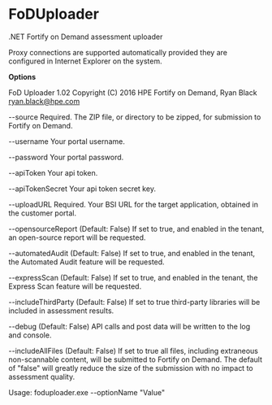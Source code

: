 # FoDUploader
.NET Fortify on Demand assessment uploader

Proxy connections are supported automatically provided they are configured in Internet Explorer	on the system.

**Options**

FoD Uploader 1.02
Copyright (C) 2016 HPE Fortify on Demand, Ryan Black ryan.black@hpe.com

  --source               Required. The ZIP file, or directory to be zipped, for submission to Fortify on Demand.

  --username             Your portal username.

  --password             Your portal password.

  --apiToken             Your api token.

  --apiTokenSecret       Your api token secret key.

  --uploadURL            Required. Your BSI URL for the target application,
                         obtained in the customer portal.

  --opensourceReport       (Default: False) If set to true, and enabled in the
                         tenant, an open-source report will be requested.

  --automatedAudit       (Default: False) If set to true, and enabled in the
                         tenant, the Automated Audit feature will be requested.

  --expressScan          (Default: False) If set to true, and enabled in the
                         tenant, the Express Scan feature will be requested.

  --includeThirdParty    (Default: False) If set to true third-party libraries
                         will be included in assessment results.

  --debug				 (Default: False) API calls and post data will be written to the log and console.

  --includeAllFiles	     (Default: False) If set to true all files, including extraneous non-scannable content, will be submitted to Fortify on Demand. The default of "false" will greatly reduce the size of the submission with no impact to assessment quality.


Usage: foduploader.exe --optionName "Value"

